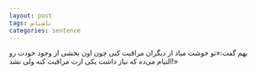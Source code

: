 ```yaml
---
layout: post
tags: ناشناس
categories: sentence
---
```


بهم گفت:«تو خوشت میاد از دیگران مراقبت کنی چون اون بخشی از وجود خودت رو التیام می‌ده که نیاز داشت یکی ازت مراقبت کنه ولی نشد!»